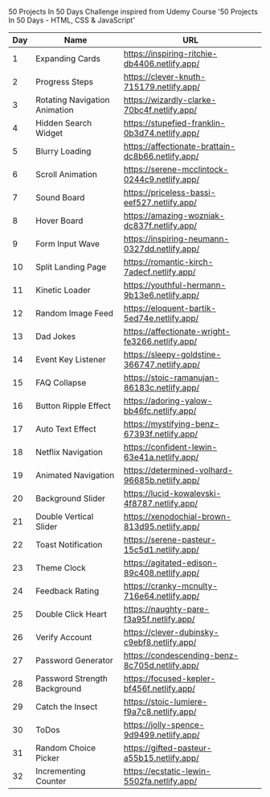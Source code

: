 50 Projects In 50 Days Challenge inspired from Udemy Course '50 Projects In 50 Days - HTML, CSS & JavaScript' 

| Day | Name | URL |
| --- | --- | --- |
| 1 | Expanding Cards | https://inspiring-ritchie-db4406.netlify.app/ |
| 2 | Progress Steps | https://clever-knuth-715179.netlify.app/ |
| 3 | Rotating Navigation Animation | https://wizardly-clarke-70bc4f.netlify.app/ |
| 4 | Hidden Search Widget | https://stupefied-franklin-0b3d74.netlify.app/ |
| 5 | Blurry Loading | https://affectionate-brattain-dc8b66.netlify.app/ |
| 6 | Scroll Animation | https://serene-mcclintock-0244c9.netlify.app/ |
| 7 | Sound Board | https://priceless-bassi-eef527.netlify.app/ |
| 8 | Hover Board | https://amazing-wozniak-dc837f.netlify.app/ |
| 9 | Form Input Wave | https://inspiring-neumann-0327dd.netlify.app/ |
| 10 | Split Landing Page | https://romantic-kirch-7adecf.netlify.app/ |
| 11 | Kinetic Loader | https://youthful-hermann-9b13e6.netlify.app/ |
| 12 | Random Image Feed | https://eloquent-bartik-5ed74e.netlify.app/ |
| 13 | Dad Jokes | https://affectionate-wright-fe3266.netlify.app/ |
| 14 | Event Key Listener | https://sleepy-goldstine-366747.netlify.app/ |
| 15 | FAQ Collapse |https://stoic-ramanujan-86183c.netlify.app/ |
| 16 | Button Ripple Effect | https://adoring-yalow-bb46fc.netlify.app/ | 
| 17 | Auto Text Effect | https://mystifying-benz-67393f.netlify.app/ | 
| 18 | Netflix Navigation | https://confident-lewin-63e41a.netlify.app/ | 
| 19 | Animated Navigation | https://determined-volhard-96685b.netlify.app/ | 
| 20 | Background Slider | https://lucid-kowalevski-4f8787.netlify.app/ | 
| 21 | Double Vertical Slider | https://xenodochial-brown-813d95.netlify.app/ | 
| 22 | Toast Notification | https://serene-pasteur-15c5d1.netlify.app/ |
| 23 |  Theme Clock | https://agitated-edison-89c408.netlify.app/  |
| 24 | Feedback Rating | https://cranky-mcnulty-716e64.netlify.app/ |
| 25 | Double Click Heart | https://naughty-pare-f3a95f.netlify.app/ |
| 26 | Verify Account | https://clever-dubinsky-c9ebf8.netlify.app/ |
| 27 | Password Generator | https://condescending-benz-8c705d.netlify.app/ |
| 28 | Password Strength Background | https://focused-kepler-bf456f.netlify.app/ |
| 29 | Catch the Insect | https://stoic-lumiere-f9a7c8.netlify.app/ |
| 30 | ToDos | https://jolly-spence-9d9499.netlify.app/ |
| 31 | Random Choice Picker | https://gifted-pasteur-a55b15.netlify.app/ |
| 32 | Incrementing Counter |  https://ecstatic-lewin-5502fa.netlify.app/ |

